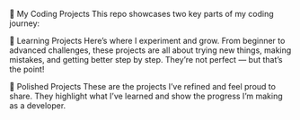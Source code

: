 🚀 My Coding Projects
This repo showcases two key parts of my coding journey:

🧩 Learning Projects
Here’s where I experiment and grow. From beginner to advanced challenges, these projects are all about trying new things, making mistakes, and getting better step by step. They’re not perfect — but that’s the point!

🌟 Polished Projects
These are the projects I’ve refined and feel proud to share. They highlight what I’ve learned and show the progress I’m making as a developer.
